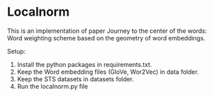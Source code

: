 # Localnorm
This is an implementation of paper Journey to the center of the words: Word weighting scheme based on the geometry of word embeddings.


Setup:
1. Install the python packages in requirements.txt.
2. Keep the Word embedding files (GloVe, Wor2Vec) in data folder.
3. Keep the STS datasets in datasets folder.
4. Run the localnorm.py file